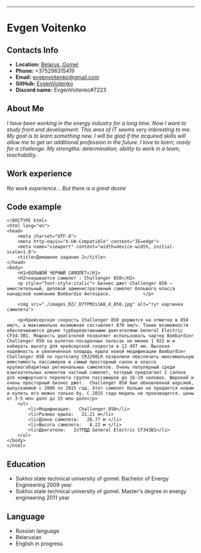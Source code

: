 
------
# __Evgen Voitenko__


## __Contacts Info__

* __Location:__ [Belarus, Gomel](https://goo.gl/maps/so64QKbBrRo9Z67y8)
* __Phone:__ +375296315419
* __Email:__ evgenvoitenko@gmail.com
* __GitHub:__ [EvgenVoitenko](https://github.com/EvgenVoitenko)
* __Discord name:__ EvgenVoitenko#7223

## __About Me__

*I have been working in the energy industry for a long time. Now I want to study front end development. This area of IT seems very interesting to me. My goal is to learn something new. I will be glad if the acquired skills will allow me to get an additional profession in the future. I love to learn, ready for a challenge. My strengths: determination, ability to work in a team, teachability.*

## __Work experience__

*No work experience... But there is a great desire*

## __Code example__
```
<!DOCTYPE html>
<html lang="en">
<head>
    <meta charset="UTF-8">
    <meta http-equiv="X-UA-Compatible" content="IE=edge">
    <meta name="viewport" content="width=device-width, initial-scale=1.0">
    <title>Домашнее задание 1</title>
</head>
<body>
    <H1>БОЛЬШОЙ ЧЕРНЫЙ САМОЛЕТ</H1>
    <H2>называется самолет : Challenger 850</H2>
    <p style="font-style:italic"> Бизнес джет Challenger 850 —  вместительный, деловой административный самолет большого класса канадской компании Bombardie Aerospace.            </p>
  
    <img src="./images_DZ/_D7fPM2s1A8_d_850.jpg" alt="тут картинка самолета">

    <p>Крейсерская скорость Challenger 850 держится на отметке в 850 км/ч, а максимально возможная составляет 870 км/ч. Такие возможности обеспечиваются двумя турбореактивными двигателями General Electric CF34-3B1. Мощность двигателей позволяет использовать чартер Bombardier Challenger 850 на взлетно-посадочных полосах не менее 1 922 м и набирать высоту для крейсерской скорости в 12 497 км. Высокая надежность и увеличенная площадь крыла новой модификации Bombardier Challenger 850 по прототипу CRJ200LR позволили обеспечить максимальную вместимость пассажиров и самый просторный салон в классе крупногабаритных региональных самолетов. Очень популярный среди взыскательных клиентов частный самолет, который предлагает 2 салона для комфортного перелета группе пассажиров до 16-19 человек. Широкий и очень просторный бизнес джет.  Challenger 850 был обновленной версией, выпускаемой с 2006 по 2015 год. Этот самолет больше не продается новым и купить его можно только бу. С 2015 года модель не производится. цены от 3-5 млн долл до 15 млн долл</p>
    <ul>
        <li>Модификация:   Challenger 850</li>
        <li>Размах крыла:   21.21 м</li>
        <li>Длина самолета:   26.77 м </li>
        <li>Высота самолета:   6.22 м </li>
        <li>Двигатели:   2хТРДД General Electric CF343B1</li>
    </ul>
</body>
</html>
```
## __Education__

* Sukhoi state technical university of gomel. Bachelor of Energy Engineering 2009 year
* Sukhoi state technical university of gomel. Master's degree in energy engineering 2011 year

## __Language__
* Russian language
* Belarusian
* English in progress
 






